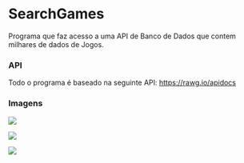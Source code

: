 # SearchGames

Programa que faz acesso a uma API de Banco de Dados que contem milhares de dados de Jogos.



### API

Todo o programa é baseado na seguinte API: https://rawg.io/apidocs




### Imagens


![](https://i.imgur.com/EZ9cf9Z.png)

![](https://i.imgur.com/mTBVz9X.png)

![](https://i.imgur.com/XVWGeDE.png)
